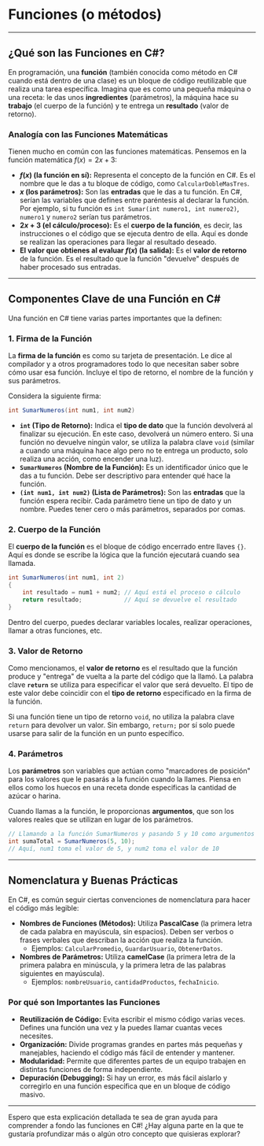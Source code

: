 # Funciones (o métodos)
-----

## ¿Qué son las Funciones en C\#?

En programación, una **función** (también conocida como método en C\# cuando está dentro de una clase) es un bloque de código reutilizable que realiza una tarea específica. Imagina que es como una pequeña máquina o una receta: le das unos **ingredientes** (parámetros), la máquina hace su **trabajo** (el cuerpo de la función) y te entrega un **resultado** (valor de retorno).

### Analogía con las Funciones Matemáticas

Tienen mucho en común con las funciones matemáticas. Pensemos en la función matemática $f(x) = 2x + 3$:

  * **$f(x)$ (la función en sí):** Representa el concepto de la función en C\#. Es el nombre que le das a tu bloque de código, como `CalcularDobleMasTres`.
  * **$x$ (los parámetros):** Son las **entradas** que le das a tu función. En C\#, serían las variables que defines entre paréntesis al declarar la función. Por ejemplo, si tu función es `int Sumar(int numero1, int numero2)`, `numero1` y `numero2` serían tus parámetros.
  * **$2x + 3$ (el cálculo/proceso):** Es el **cuerpo de la función**, es decir, las instrucciones o el código que se ejecuta dentro de ella. Aquí es donde se realizan las operaciones para llegar al resultado deseado.
  * **El valor que obtienes al evaluar $f(x)$ (la salida):** Es el **valor de retorno** de la función. Es el resultado que la función "devuelve" después de haber procesado sus entradas.

-----

## Componentes Clave de una Función en C\#

Una función en C\# tiene varias partes importantes que la definen:

### 1\. Firma de la Función

La **firma de la función** es como su tarjeta de presentación. Le dice al compilador y a otros programadores todo lo que necesitan saber sobre cómo usar esa función. Incluye el tipo de retorno, el nombre de la función y sus parámetros.

Considera la siguiente firma:

```csharp
int SumarNumeros(int num1, int num2)
```
  * **`int` (Tipo de Retorno):** Indica el **tipo de dato** que la función devolverá al finalizar su ejecución. En este caso, devolverá un número entero. Si una función no devuelve ningún valor, se utiliza la palabra clave `void` (similar a cuando una máquina hace algo pero no te entrega un producto, solo realiza una acción, como encender una luz).
  * **`SumarNumeros` (Nombre de la Función):** Es un identificador único que le das a tu función. Debe ser descriptivo para entender qué hace la función.
  * **`(int num1, int num2)` (Lista de Parámetros):** Son las **entradas** que la función espera recibir. Cada parámetro tiene un tipo de dato y un nombre. Puedes tener cero o más parámetros, separados por comas.

### 2\. Cuerpo de la Función

El **cuerpo de la función** es el bloque de código encerrado entre llaves `{}`. Aquí es donde se escribe la lógica que la función ejecutará cuando sea llamada.

```csharp
int SumarNumeros(int num1, int 2)
{
    int resultado = num1 + num2; // Aquí está el proceso o cálculo
    return resultado;            // Aquí se devuelve el resultado
}
```

Dentro del cuerpo, puedes declarar variables locales, realizar operaciones, llamar a otras funciones, etc.

### 3\. Valor de Retorno

Como mencionamos, el **valor de retorno** es el resultado que la función produce y "entrega" de vuelta a la parte del código que la llamó. La palabra clave **`return`** se utiliza para especificar el valor que será devuelto. El tipo de este valor debe coincidir con el **tipo de retorno** especificado en la firma de la función.

Si una función tiene un tipo de retorno `void`, no utiliza la palabra clave `return` para devolver un valor. Sin embargo, `return;` por sí solo puede usarse para salir de la función en un punto específico.

### 4\. Parámetros

Los **parámetros** son variables que actúan como "marcadores de posición" para los valores que le pasarás a la función cuando la llames. Piensa en ellos como los huecos en una receta donde especificas la cantidad de azúcar o harina.

Cuando llamas a la función, le proporcionas **argumentos**, que son los valores reales que se utilizan en lugar de los parámetros.

```csharp
// Llamando a la función SumarNumeros y pasando 5 y 10 como argumentos
int sumaTotal = SumarNumeros(5, 10);
// Aquí, num1 toma el valor de 5, y num2 toma el valor de 10
```

-----

## Nomenclatura y Buenas Prácticas

En C\#, es común seguir ciertas convenciones de nomenclatura para hacer el código más legible:

  * **Nombres de Funciones (Métodos):** Utiliza **PascalCase** (la primera letra de cada palabra en mayúscula, sin espacios). Deben ser verbos o frases verbales que describan la acción que realiza la función.
      * Ejemplos: `CalcularPromedio`, `GuardarUsuario`, `ObtenerDatos`.
  * **Nombres de Parámetros:** Utiliza **camelCase** (la primera letra de la primera palabra en minúscula, y la primera letra de las palabras siguientes en mayúscula).
      * Ejemplos: `nombreUsuario`, `cantidadProductos`, `fechaInicio`.

### Por qué son Importantes las Funciones

  * **Reutilización de Código:** Evita escribir el mismo código varias veces. Defines una función una vez y la puedes llamar cuantas veces necesites.
  * **Organización:** Divide programas grandes en partes más pequeñas y manejables, haciendo el código más fácil de entender y mantener.
  * **Modularidad:** Permite que diferentes partes de un equipo trabajen en distintas funciones de forma independiente.
  * **Depuración (Debugging):** Si hay un error, es más fácil aislarlo y corregirlo en una función específica que en un bloque de código masivo.

-----

Espero que esta explicación detallada te sea de gran ayuda para comprender a fondo las funciones en C\#\! ¿Hay alguna parte en la que te gustaría profundizar más o algún otro concepto que quisieras explorar?
